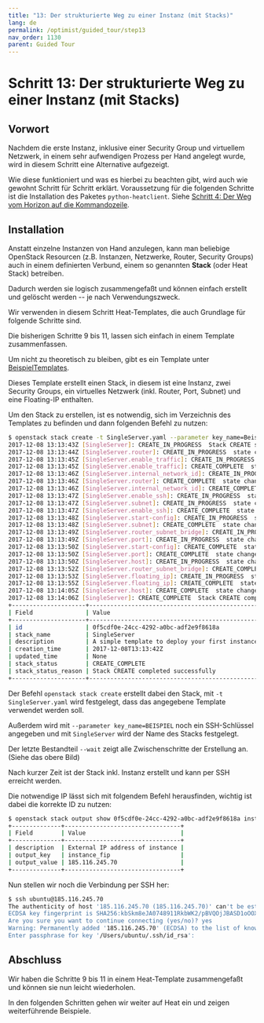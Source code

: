 ```yaml
---
title: "13: Der strukturierte Weg zu einer Instanz (mit Stacks)"
lang: de
permalink: /optimist/guided_tour/step13
nav_order: 1130
parent: Guided Tour
---
```


Schritt 13: Der strukturierte Weg zu einer Instanz (mit Stacks)
===============================================================

Vorwort
-------

Nachdem die erste Instanz, inklusive einer Security Group und virtuellem
Netzwerk, in einem sehr aufwendigen Prozess per Hand angelegt wurde,
wird in diesem Schritt eine Alternative aufgezeigt.

Wie diese funktioniert und was es hierbei zu beachten gibt, wird auch
wie gewohnt Schritt für Schritt erklärt. Voraussetzung für die folgenden
Schritte ist die Installation des Paketes `python-heatclient`.
Siehe [Schritt 4: Der Weg vom Horizon auf die Kommandozeile](schritt04.md).

Installation
-------------

Anstatt einzelne Instanzen von Hand anzulegen, kann man beliebige
OpenStack Resourcen (z.B. Instanzen, Netzwerke, Router, Security Groups)
auch in einem definierten Verbund, einem so genannten **Stack** (oder Heat
Stack) betreiben.

Dadurch werden sie logisch zusammengefaßt und können einfach erstellt
und gelöscht werden -- je nach Verwendungszweck.

Wir verwenden in diesem Schritt Heat-Templates, die auch Grundlage für
folgende Schritte sind.

Die bisherigen Schritte 9 bis 11, lassen sich einfach in einem Template
zusammenfassen.

Um nicht zu theoretisch zu bleiben, gibt es ein Template unter [BeispielTemplates](https://github.com/innovocloud/openstack_examples/tree/master/heat/templates).

Dieses Template erstellt einen Stack, in diesem ist eine Instanz, zwei
Security Groups, ein virtuelles Netzwerk (inkl. Router, Port, Subnet)
und eine Floating-IP enthalten.

Um den Stack zu erstellen, ist es notwendig, sich im Verzeichnis des
Templates zu befinden und dann folgenden Befehl zu nutzen: 

```bash
$ openstack stack create -t SingleServer.yaml --parameter key_name=Beispiel SingleServer --wait
2017-12-08 13:13:43Z [SingleServer]: CREATE_IN_PROGRESS  Stack CREATE started
2017-12-08 13:13:44Z [SingleServer.router]: CREATE_IN_PROGRESS  state changed
2017-12-08 13:13:45Z [SingleServer.enable_traffic]: CREATE_IN_PROGRESS  state changed
2017-12-08 13:13:45Z [SingleServer.enable_traffic]: CREATE_COMPLETE  state changed
2017-12-08 13:13:46Z [SingleServer.internal_network_id]: CREATE_IN_PROGRESS  state changed
2017-12-08 13:13:46Z [SingleServer.router]: CREATE_COMPLETE  state changed
2017-12-08 13:13:46Z [SingleServer.internal_network_id]: CREATE_COMPLETE  state changed
2017-12-08 13:13:47Z [SingleServer.enable_ssh]: CREATE_IN_PROGRESS  state changed
2017-12-08 13:13:47Z [SingleServer.subnet]: CREATE_IN_PROGRESS  state changed
2017-12-08 13:13:47Z [SingleServer.enable_ssh]: CREATE_COMPLETE  state changed
2017-12-08 13:13:48Z [SingleServer.start-config]: CREATE_IN_PROGRESS  state changed
2017-12-08 13:13:48Z [SingleServer.subnet]: CREATE_COMPLETE  state changed
2017-12-08 13:13:49Z [SingleServer.router_subnet_bridge]: CREATE_IN_PROGRESS  state changed
2017-12-08 13:13:49Z [SingleServer.port]: CREATE_IN_PROGRESS  state changed
2017-12-08 13:13:50Z [SingleServer.start-config]: CREATE_COMPLETE  state changed
2017-12-08 13:13:50Z [SingleServer.port]: CREATE_COMPLETE  state changed
2017-12-08 13:13:50Z [SingleServer.host]: CREATE_IN_PROGRESS  state changed
2017-12-08 13:13:52Z [SingleServer.router_subnet_bridge]: CREATE_COMPLETE  state changed
2017-12-08 13:13:53Z [SingleServer.floating_ip]: CREATE_IN_PROGRESS  state changed
2017-12-08 13:13:55Z [SingleServer.floating_ip]: CREATE_COMPLETE  state changed
2017-12-08 13:14:05Z [SingleServer.host]: CREATE_COMPLETE  state changed
2017-12-08 13:14:06Z [SingleServer]: CREATE_COMPLETE  Stack CREATE completed successfully
+---------------------+-------------------------------------------------+
| Field               | Value                                           |
+---------------------+-------------------------------------------------+
| id                  | 0f5cdf0e-24cc-4292-a0bc-adf2e9f8618a            |
| stack_name          | SingleServer                                    |
| description         | A simple template to deploy your first instance |
| creation_time       | 2017-12-08T13:13:42Z                            |
| updated_time        | None                                            |
| stack_status        | CREATE_COMPLETE                                 |
| stack_status_reason | Stack CREATE completed successfully             |
+---------------------+-------------------------------------------------+
```

Der Befehl `openstack stack create` erstellt dabei den Stack, mit
`-t SingleServer.yaml` wird festgelegt, dass das angegebene Template
verwendet werden soll.

Außerdem wird mit `--parameter key_name=BEISPIEL` noch ein SSH-Schlüssel
angegeben und mit `SingleServer` wird der Name des Stacks festgelegt.

Der letzte Bestandteil `--wait` zeigt alle Zwischenschritte der
Erstellung an. (Siehe das obere Bild)


Nach kurzer Zeit ist der Stack inkl. Instanz erstellt und kann per SSH
erreicht werden.

Die notwendige IP lässt sich mit folgendem Befehl herausfinden, wichtig
ist dabei die korrekte ID zu nutzen:

```bash
$ openstack stack output show 0f5cdf0e-24cc-4292-a0bc-adf2e9f8618a instance_fip
+--------------+---------------------------------+
| Field        | Value                           |
+--------------+---------------------------------+
| description  | External IP address of instance |
| output_key   | instance_fip                    |
| output_value | 185.116.245.70                  |
+--------------+---------------------------------+
```

Nun stellen wir noch die Verbindung per SSH her:

```bash
$ ssh ubuntu@185.116.245.70
The authenticity of host '185.116.245.70 (185.116.245.70)' can't be established.
ECDSA key fingerprint is SHA256:kbSkm8eJA0748911RkbWK2/pBVQOjJBASD1oOOXalk.
Are you sure you want to continue connecting (yes/no)? yes
Warning: Permanently added '185.116.245.70' (ECDSA) to the list of known hosts.
Enter passphrase for key '/Users/ubuntu/.ssh/id_rsa':
```

Abschluss
---------

Wir haben die Schritte 9 bis 11 in einem Heat-Template zusammengefaßt
und können sie nun leicht wiederholen.

In den folgenden Schritten gehen wir weiter auf Heat ein und zeigen
weiterführende Beispiele.

